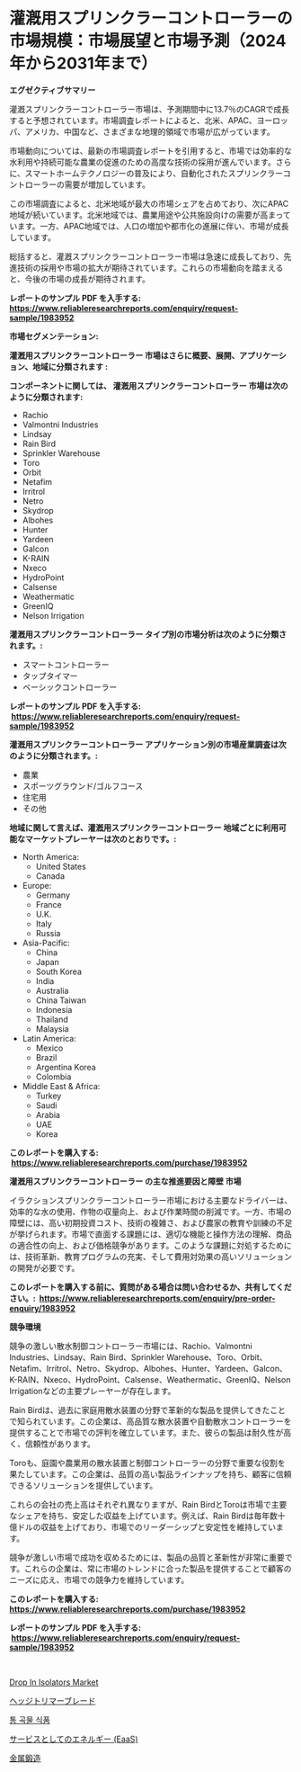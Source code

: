 <p><h1>灌漑用スプリンクラーコントローラーの市場規模：市場展望と市場予測（2024年から2031年まで）</h1></p><p><strong>エグゼクティブサマリー</strong></p>
<p><p>灌漑スプリンクラーコントローラー市場は、予測期間中に13.7％のCAGRで成長すると予想されています。市場調査レポートによると、北米、APAC、ヨーロッパ、アメリカ、中国など、さまざまな地理的領域で市場が広がっています。</p><p>市場動向については、最新の市場調査レポートを引用すると、市場では効率的な水利用や持続可能な農業の促進のための高度な技術の採用が進んでいます。さらに、スマートホームテクノロジーの普及により、自動化されたスプリンクラーコントローラーの需要が増加しています。</p><p>この市場調査によると、北米地域が最大の市場シェアを占めており、次にAPAC地域が続いています。北米地域では、農業用途や公共施設向けの需要が高まっています。一方、APAC地域では、人口の増加や都市化の進展に伴い、市場が成長しています。</p><p>総括すると、灌漑スプリンクラーコントローラー市場は急速に成長しており、先進技術の採用や市場の拡大が期待されています。これらの市場動向を踏まえると、今後の市場の成長が期待されます。</p></p>
<p><strong>レポートのサンプル PDF を入手する: <a href="https://www.reliableresearchreports.com/enquiry/request-sample/1983952">https://www.reliableresearchreports.com/enquiry/request-sample/1983952</a></strong></p>
<p><strong>市場セグメンテーション:</strong></p>
<p><strong> 灌漑用スプリンクラーコントローラー 市場はさらに概要、展開、アプリケーション、地域に分類されます :</strong></p>
<p><strong>コンポーネントに関しては、 灌漑用スプリンクラーコントローラー 市場は次のように分類されます: &nbsp;</strong></p>
<p><ul><li>Rachio</li><li>Valmontni Industries</li><li>Lindsay</li><li>Rain Bird</li><li>Sprinkler Warehouse</li><li>Toro</li><li>Orbit</li><li>Netafim</li><li>Irritrol</li><li>Netro</li><li>Skydrop</li><li>Albohes</li><li>Hunter</li><li>Yardeen</li><li>Galcon</li><li>K-RAIN</li><li>Nxeco</li><li>HydroPoint</li><li>Calsense</li><li>Weathermatic</li><li>GreenIQ</li><li>Nelson Irrigation</li></ul></p>
<p><strong> 灌漑用スプリンクラーコントローラー タイプ別の市場分析は次のように分類されます。:</strong></p>
<p><ul><li>スマートコントローラー</li><li>タップタイマー</li><li>ベーシックコントローラー</li></ul></p>
<p><strong>レポートのサンプル PDF を入手する: &nbsp;<a href="https://www.reliableresearchreports.com/enquiry/request-sample/1983952">https://www.reliableresearchreports.com/enquiry/request-sample/1983952</a></strong></p>
<p><strong> 灌漑用スプリンクラーコントローラー アプリケーション別の市場産業調査は次のように分類されます。:</strong></p>
<p><ul><li>農業</li><li>スポーツグラウンド/ゴルフコース</li><li>住宅用</li><li>その他</li></ul></p>
<p><strong>地域に関して言えば、灌漑用スプリンクラーコントローラー 地域ごとに利用可能なマーケットプレーヤーは次のとおりです。:</strong></p>
<p><ul>
    <li>
        North America:
        <ul>
            <li>United States</li>
            <li>Canada</li>
        </ul>
    </li>
    <li>
        Europe:
        <ul>
            <li>Germany</li>
            <li>France</li>
            <li>U.K.</li>
            <li>Italy</li>
            <li>Russia</li>
        </ul>
    </li>
    <li>
        Asia-Pacific:
        <ul>
            <li>China</li>
            <li>Japan</li>
            <li>South Korea</li>
            <li>India</li>
            <li>Australia</li>
            <li>China Taiwan</li>
            <li>Indonesia</li>
            <li>Thailand</li>
            <li>Malaysia</li>
        </ul>
    </li>
    <li>
        Latin America:
        <ul>
            <li>Mexico</li>
            <li>Brazil</li>
            <li>Argentina Korea</li>
            <li>Colombia</li>
        </ul>
    </li>
    <li>
        Middle East & Africa:
        <ul>
            <li>Turkey</li>
            <li>Saudi</li>
            <li>Arabia</li>
            <li>UAE</li>
            <li>Korea</li>
        </ul>
    </li>
    </ul></p>
<p><strong>このレポートを購入する: &nbsp;<a href="https://www.reliableresearchreports.com/purchase/1983952">https://www.reliableresearchreports.com/purchase/1983952</a></strong></p>
<p><strong>灌漑用スプリンクラーコントローラー の主な推進要因と障壁 市場</strong></p>
<p><p>イラクションスプリンクラーコントローラー市場における主要なドライバーは、効率的な水の使用、作物の収量向上、および作業時間の削減です。一方、市場の障壁には、高い初期投資コスト、技術の複雑さ、および農家の教育や訓練の不足が挙げられます。市場で直面する課題には、適切な機能と操作方法の理解、商品の適合性の向上、および価格競争があります。このような課題に対処するためには、技術革新、教育プログラムの充実、そして費用対効果の高いソリューションの開発が必要です。</p></p>
<p><strong>このレポートを購入する前に、質問がある場合は問い合わせるか、共有してください。:&nbsp; <a href="https://www.reliableresearchreports.com/enquiry/pre-order-enquiry/1983952">https://www.reliableresearchreports.com/enquiry/pre-order-enquiry/1983952</a></strong></p>
<p><strong>競争環境</strong></p>
<p><p>競争の激しい散水制御コントローラー市場には、Rachio、Valmontni Industries、Lindsay、Rain Bird、Sprinkler Warehouse、Toro、Orbit、Netafim、Irritrol、Netro、Skydrop、Albohes、Hunter、Yardeen、Galcon、K-RAIN、Nxeco、HydroPoint、Calsense、Weathermatic、GreenIQ、Nelson Irrigationなどの主要プレーヤーが存在します。</p><p>Rain Birdは、過去に家庭用散水装置の分野で革新的な製品を提供してきたことで知られています。この企業は、高品質な散水装置や自動散水コントローラーを提供することで市場での評判を確立しています。また、彼らの製品は耐久性が高く、信頼性があります。</p><p>Toroも、庭園や農業用の散水装置と制御コントローラーの分野で重要な役割を果たしています。この企業は、品質の高い製品ラインナップを持ち、顧客に信頼できるソリューションを提供しています。</p><p>これらの会社の売上高はそれぞれ異なりますが、Rain BirdとToroは市場で主要なシェアを持ち、安定した収益を上げています。例えば、Rain Birdは毎年数十億ドルの収益を上げており、市場でのリーダーシップと安定性を維持しています。</p><p>競争が激しい市場で成功を収めるためには、製品の品質と革新性が非常に重要です。これらの企業は、常に市場のトレンドに合った製品を提供することで顧客のニーズに応え、市場での競争力を維持しています。</p></p>
<p><strong>このレポートを購入する: &nbsp; <a href="https://www.reliableresearchreports.com/purchase/1983952">https://www.reliableresearchreports.com/purchase/1983952</a></strong></p>
<p><strong>レポートのサンプル PDF を入手する: &nbsp;<a href="https://www.reliableresearchreports.com/enquiry/request-sample/1983952">https://www.reliableresearchreports.com/enquiry/request-sample/1983952</a></strong><strong></strong></p>
<p>&nbsp;</p>
<p><p><a href="https://medium.com/@patriciahanson2013/drop-in-isolators-market-trends-forecast-and-competitive-analysis-to-2031-cea0a58a78a0">Drop In Isolators Market</a></p><p><a href="https://github.com/cbigkbh02719/Market-Research-Report-List-1/blob/main/635479011712.md">ヘッジトリマーブレード</a></p><p><a href="https://github.com/Penelolack456456/Market-Research-Report-List-1/blob/main/965372310837.md">통 곡물 식품</a></p><p><a href="https://medium.com/@emmittkutch2023/%E3%82%A8%E3%83%8D%E3%83%AB%E3%82%AE%E3%83%BC%E3%82%B5%E3%83%BC%E3%83%93%E3%82%B9-eaas-%E5%B8%82%E5%A0%B4%E8%A6%8F%E6%A8%A1-%E5%B9%B4%E9%96%93%E6%88%90%E9%95%B7%E7%8E%87-cagr-%E3%83%88%E3%83%AC%E3%83%B3%E3%83%89-2024%E5%B9%B4%E3%81%8B%E3%82%892030%E5%B9%B4%E3%81%BE%E3%81%A7-1f7e42ec18ce">サービスとしてのエネルギー (EaaS)</a></p><p><a href="https://medium.com/@elishelacruz56456/%E9%87%91%E5%B1%9E%E5%9C%A7%E9%80%A0%E5%B8%82%E5%A0%B4%E8%A6%8F%E6%A8%A1%E3%81%A8%E5%B8%82%E5%A0%B4%E5%8B%95%E5%90%91-%E5%AE%8C%E5%85%A8%E3%81%AA%E6%A5%AD%E7%95%8C%E6%A6%82%E8%A6%81-2024%E5%B9%B4%E3%81%8B%E3%82%892031%E5%B9%B4%E3%81%BE%E3%81%A7-d38e4d920ed2">金属鍛造</a></p></p>